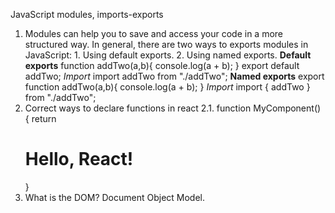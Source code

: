 JavaScript modules, imports-exports
1. Modules can help you to save and access your code in a more structured way.
    In general, there are two ways to exports modules in JavaScript:
        1. Using default exports.
        2. Using named exports.
    **Default exports**
    function addTwo(a,b){
        console.log(a + b);
    }
    export default addTwo;
    *Import*
    import addTwo from "./addTwo";
    **Named exports**
    export function addTwo(a,b){
        console.log(a + b);
    }
    *Import*
    import { addTwo } from "./addTwo";
2. Correct ways to declare functions in react
    2.1. 
    function MyComponent() {
        return <h1>Hello, React!</h1>
    }
3. What is the DOM? Document Object Model.
